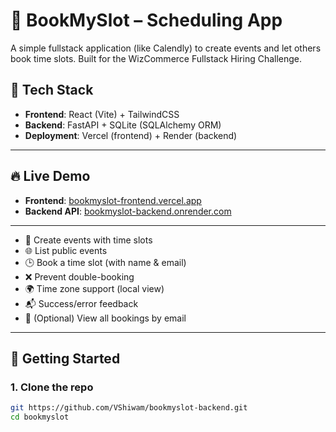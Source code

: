 # 📅 BookMySlot – Scheduling App

A simple fullstack application (like Calendly) to create events and let others book time slots. Built for the WizCommerce Fullstack Hiring Challenge.

## 🧰 Tech Stack

- **Frontend**: React (Vite) + TailwindCSS
- **Backend**: FastAPI + SQLite (SQLAlchemy ORM)
- **Deployment**: Vercel (frontend) + Render (backend)

---

## 🔥 Live Demo

- **Frontend**: [bookmyslot-frontend.vercel.app](https://bookmyslot-frontend-7aru.vercel.app)
- **Backend API**: [bookmyslot-backend.onrender.com](https://bookmyslot-backend-3.onrender.com)

---


- 📝 Create events with time slots
- 🌐 List public events
- 🕒 Book a time slot (with name & email)
- ❌ Prevent double-booking
- 🌍 Time zone support (local view)
- 📬 Success/error feedback
- 📅 (Optional) View all bookings by email

---

## 🚀 Getting Started

### 1. Clone the repo
```bash
git https://github.com/VShiwam/bookmyslot-backend.git
cd bookmyslot
